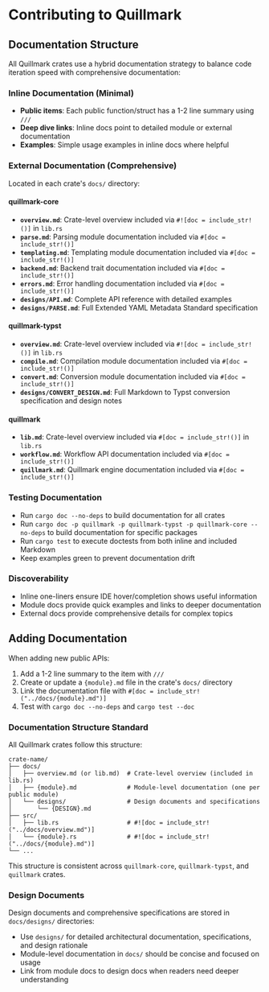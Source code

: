 # Contributing to Quillmark

## Documentation Structure

All Quillmark crates use a hybrid documentation strategy to balance code iteration speed with comprehensive documentation:

### Inline Documentation (Minimal)

- **Public items**: Each public function/struct has a 1-2 line summary using `///`
- **Deep dive links**: Inline docs point to detailed module or external documentation
- **Examples**: Simple usage examples in inline docs where helpful

### External Documentation (Comprehensive)

Located in each crate's `docs/` directory:

#### quillmark-core

- **`overview.md`**: Crate-level overview included via `#![doc = include_str!()]` in `lib.rs`
- **`parse.md`**: Parsing module documentation included via `#[doc = include_str!()]`
- **`templating.md`**: Templating module documentation included via `#[doc = include_str!()]`
- **`backend.md`**: Backend trait documentation included via `#[doc = include_str!()]`
- **`errors.md`**: Error handling documentation included via `#[doc = include_str!()]`
- **`designs/API.md`**: Complete API reference with detailed examples
- **`designs/PARSE.md`**: Full Extended YAML Metadata Standard specification

#### quillmark-typst

- **`overview.md`**: Crate-level overview included via `#![doc = include_str!()]` in `lib.rs`
- **`compile.md`**: Compilation module documentation included via `#[doc = include_str!()]`
- **`convert.md`**: Conversion module documentation included via `#[doc = include_str!()]`
- **`designs/CONVERT_DESIGN.md`**: Full Markdown to Typst conversion specification and design notes

#### quillmark

- **`lib.md`**: Crate-level overview included via `#[doc = include_str!()]` in `lib.rs`
- **`workflow.md`**: Workflow API documentation included via `#[doc = include_str!()]`
- **`quillmark.md`**: Quillmark engine documentation included via `#[doc = include_str!()]`

### Testing Documentation

- Run `cargo doc --no-deps` to build documentation for all crates
- Run `cargo doc -p quillmark -p quillmark-typst -p quillmark-core --no-deps` to build documentation for specific packages
- Run `cargo test` to execute doctests from both inline and included Markdown
- Keep examples green to prevent documentation drift

### Discoverability

- Inline one-liners ensure IDE hover/completion shows useful information
- Module docs provide quick examples and links to deeper documentation
- External docs provide comprehensive details for complex topics

## Adding Documentation

When adding new public APIs:

1. Add a 1-2 line summary to the item with `///`
1. Create or update a `{module}.md` file in the crate's `docs/` directory
1. Link the documentation file with `#[doc = include_str!("../docs/{module}.md")]`
1. Test with `cargo doc --no-deps` and `cargo test --doc`

### Documentation Structure Standard

All Quillmark crates follow this structure:

```
crate-name/
├── docs/
│   ├── overview.md (or lib.md)  # Crate-level overview (included in lib.rs)
│   ├── {module}.md              # Module-level documentation (one per public module)
│   └── designs/                 # Design documents and specifications
│       └── {DESIGN}.md
├── src/
│   ├── lib.rs                   # #![doc = include_str!("../docs/overview.md")]
│   └── {module}.rs              # #![doc = include_str!("../docs/{module}.md")]
└── ...
```

This structure is consistent across `quillmark-core`, `quillmark-typst`, and `quillmark` crates.

### Design Documents

Design documents and comprehensive specifications are stored in `docs/designs/` directories:

- Use `designs/` for detailed architectural documentation, specifications, and design rationale
- Module-level documentation in `docs/` should be concise and focused on usage
- Link from module docs to design docs when readers need deeper understanding
